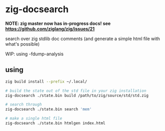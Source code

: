 # zig-docsearch

**NOTE: zig master now has in-progress docs! see https://github.com/ziglang/zig/issues/21**

search over zig stdlib doc comments (and generate a simple html file with
what's possible)

WIP: using -fdump-analysis

## using

```bash
zig build install --prefix ~/.local/
```

```bash
# build the state out of the std file in your zig installation
zig-docsearch ./state.bin build /path/to/zig/source/std/std.zig

# search through
zig-docsearch ./state.bin search 'mem'

# make a single html file
zig-docsearch ./state.bin htmlgen index.html
```
